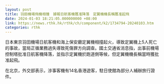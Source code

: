 ```yaml
---
layout: post
title: 羽田機場飛機相撞　據報日航客機獲准降落　定翼機機長稱獲准起飛
date: 2024-01-03 18:21:05.000000000 +08:00
link: https://news.rthk.hk/rthk/ch/component/k2/1734794-20240103.htm
categories: rthk
---
```


日本東京羽田機場日航客機和海上保安廳定翼機相撞起火，導致定翼機上5人死亡的事故，當局正循業務過失導致死傷罪方向調查。國土交通省消息指，出事前機場控制塔批准日航客機降落，並指示定翼機於跑道側等候，但定翼機機長稱當時獲批准起飛。

在北京，外交部表示，涉事客機有14名香港遊客，駐日使館為部分人補辦旅行證件。
